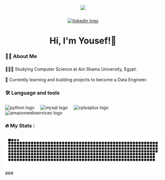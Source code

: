 <div align="center">
  <img height="150" src="https://camo.githubusercontent.com/62da68eb62b1e5f175f7d1f0191dd89a653d7908feb22d37d4a0ab07365d6791/68747470733a2f2f6d656469612e67697068792e636f6d2f6d656469612f4d3967624264396e6244724f5475314d71782f67697068792e676966"  />
</div>

###

<div align="center">
  <a href="https://www.linkedin.com/in/yousef-khaled-fouad/" target="_blank">
    <img src="https://img.shields.io/static/v1?message=LinkedIn&logo=linkedin&label=&color=0077B5&logoColor=white&labelColor=&style=for-the-badge" height="25" alt="linkedin logo"  />
  </a>
</div>

###

<h1 align="center">Hi, I'm Yousef!🤝</h1>

###

<h3 align="left">👩‍💻  About Me</h3>

###

<p align="left">👩🏻‍🎓 Studying Computer Science at Ain Shams University, Egypt.<br><br>💭 Currently learning and building projects to become a Data Engineer.</p>

###

<h3 align="left">🛠 Language and tools</h3>

###

<div align="left">
  <img src="https://cdn.jsdelivr.net/gh/devicons/devicon/icons/python/python-original.svg" height="40" alt="python logo"  />
  <img width="12" />
  <img src="https://cdn.jsdelivr.net/gh/devicons/devicon/icons/mysql/mysql-original.svg" height="40" alt="mysql logo"  />
  <img width="12" />
  <img src="https://cdn.jsdelivr.net/gh/devicons/devicon/icons/cplusplus/cplusplus-original.svg" height="40" alt="cplusplus logo"  />
  <img width="12" />
  <img src="https://cdn.jsdelivr.net/gh/devicons/devicon/icons/amazonwebservices/amazonwebservices-line-wordmark.svg" height="40" alt="amazonwebservices logo"  />
</div>

###

<h3 align="left">🔥   My Stats :</h3>

###
<picture>
  <source media="(prefers-color-scheme: dark)" srcset="https://raw.githubusercontent.com/yousefkys/yousefkys/output/github-snake-dark.svg" />
  <source media="(prefers-color-scheme: light)" srcset="https://raw.githubusercontent.com/yousefkys/yousefkys/output/github-snake.svg" />
  <img alt="github-snake" src="https://raw.githubusercontent.com/yousefkys/yousefkys/output/github-snake.svg" />
</picture>
###
